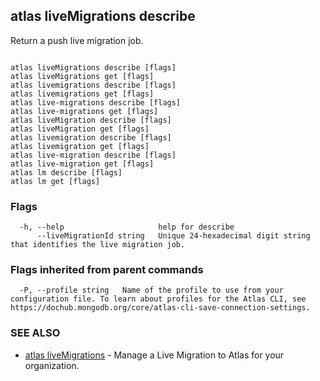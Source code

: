 ## atlas liveMigrations describe

Return a push live migration job.



```

atlas liveMigrations describe [flags]
atlas liveMigrations get [flags]
atlas livemigrations describe [flags]
atlas livemigrations get [flags]
atlas live-migrations describe [flags]
atlas live-migrations get [flags]
atlas liveMigration describe [flags]
atlas liveMigration get [flags]
atlas livemigration describe [flags]
atlas livemigration get [flags]
atlas live-migration describe [flags]
atlas live-migration get [flags]
atlas lm describe [flags]
atlas lm get [flags]
```



### Flags

```
  -h, --help                     help for describe
      --liveMigrationId string   Unique 24-hexadecimal digit string that identifies the live migration job.

```


### Flags inherited from parent commands

```
  -P, --profile string   Name of the profile to use from your configuration file. To learn about profiles for the Atlas CLI, see https://dochub.mongodb.org/core/atlas-cli-save-connection-settings.

```

### SEE ALSO


* [atlas liveMigrations](atlas_liveMigrations.md)	- Manage a Live Migration to Atlas for your organization.



